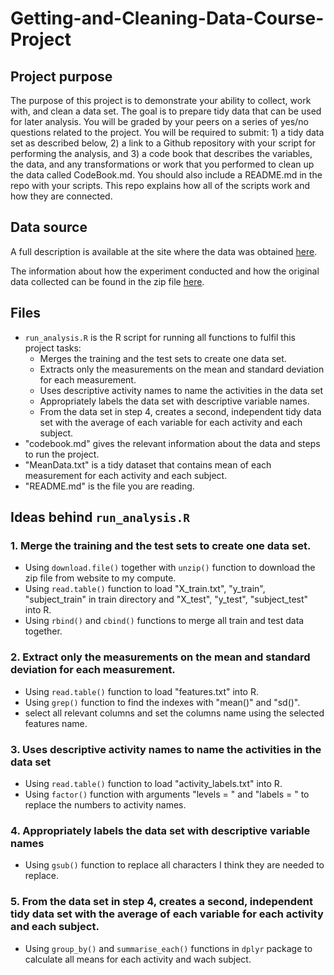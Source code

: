 # Getting-and-Cleaning-Data-Course-Project

## Project purpose
The purpose of this project is to demonstrate your ability to collect, work with, and clean a data set. The goal is to prepare tidy data that can be used for later analysis. You will be graded by your peers on a series of yes/no questions related to the project. You will be required to submit: 1) a tidy data set as described below, 2) a link to a Github repository with your script for performing the analysis, and 3) a code book that describes the variables, the data, and any transformations or work that you performed to clean up the data called CodeBook.md. You should also include a README.md in the repo with your scripts. This repo explains how all of the scripts work and how they are connected.

## Data source
A full description is available at the site where the data was obtained [here](http://archive.ics.uci.edu/ml/datasets/Human+Activity+Recognition+Using+Smartphones).

The information about how the experiment conducted and how the original data collected can be found in the zip file [here](https://d396qusza40orc.cloudfront.net/getdata%2Fprojectfiles%2FUCI%20HAR%20Dataset.zip).

## Files

- `run_analysis.R` is the R script for running all functions to fulfil this project tasks:
    - Merges the training and the test sets to create one data set.
    - Extracts only the measurements on the mean and standard deviation for each measurement.
    - Uses descriptive activity names to name the activities in the data set
    - Appropriately labels the data set with descriptive variable names.
    - From the data set in step 4, creates a second, independent tidy data set with the average of each variable for each activity and each subject.
- "codebook.md" gives the relevant information about the data and steps to run the project.
- "MeanData.txt" is a tidy dataset that contains mean of each measurement for each activity and each subject.  
- "README.md" is the file you are reading.

## Ideas behind `run_analysis.R`

### 1. Merge the training and the test sets to create one data set.

- Using `download.file()` together with `unzip()` function to download the zip file from website to my compute. 
- Using `read.table()` function to load "X_train.txt", "y_train", "subject_train" in train directory and "X_test", "y_test", "subject_test" into R.
- Using `rbind()` and `cbind()` functions to merge all train and test data together.

### 2. Extract only the measurements on the mean and standard deviation for each measurement. 

- Using `read.table()` function to load "features.txt" into R.
- Using `grep()` function to find the indexes with "mean()" and "sd()".
- select all relevant columns and set the columns name using the selected features name.

### 3. Uses descriptive activity names to name the activities in the data set

- Using `read.table()` function to load "activity_labels.txt" into R.
- Using `factor()` function with arguments "levels = " and "labels = " to replace the numbers to activity names.

### 4. Appropriately labels the data set with descriptive variable names

- Using `gsub()` function to replace all characters I think they are needed to replace.

### 5. From the data set in step 4, creates a second, independent tidy data set with the average of each variable for each activity and each subject.

- Using `group_by()` and `summarise_each()` functions in `dplyr` package to calculate all means for each activity and wach subject.
